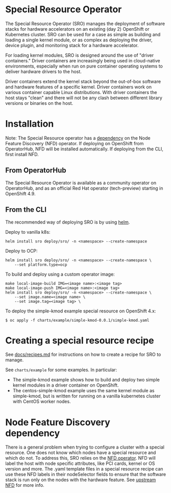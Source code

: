 
# Special Resource Operator

The Special Resource Operator (SRO) manages the  deployment of software stacks for hardware accelerators on an existing (day 2) OpenShift or Kubernetes cluster. SRO can be used for a case as simple as building and loading a single kernel module, or as complex as deploying the driver, device plugin, and monitoring stack for a hardware accelerator.

For loading kernel modules, SRO is designed around the use of "driver containers." Driver containers are increasingly being used in cloud-native environments, especially when run on pure container operating systems to deliver hardware drivers to the host. 

Driver containers  extend the kernel stack beyond the out-of-box software and hardware features of a specific kernel. Driver containers work on various container capable Linux distributions. With driver containers the host stays "clean" and there will not be any clash between different library versions or binaries on the host.


# Installation
Note: The Special Resource operator has a [dependency](#Node-Feature-Discovery-dependency) on the Node Feature Discovery (NFD) operator. If deploying on OpenShift from OperatorHub, NFD will be installed automatically. If deploying from the CLI, first install NFD.

## From OperatorHub
The Special Resource Operator is available as a community operator on OperatorHub, and as an official Red Hat operator (tech-preview) starting in OpenShift 4.9.

## From the CLI

The recommended way of deploying SRO is by using [helm](https://helm.sh/docs/).

Deploy to vanilla k8s:
```
helm install sro deploy/sro/ -n <namespace> --create-namespace
```

Deploy to OCP:
```
helm install sro deploy/sro/ -n <namespace> --create-namespace \
    --set platform.type=ocp
```

To build and deploy using a custom operator image:
```
make local-image-build IMG=<image name>:<image tag>
make local-image-push IMG=<image name>:<image tag>
helm install sro deploy/sro/ -n <namespace> --create-namespace \
    --set image.name=<image name> \
    --set image.tag=<image tag> \
```

To deploy the simple-kmod example special resource on OpenShift 4.x:
```
$ oc apply -f charts/example/simple-kmod-0.0.1/simple-kmod.yaml
```


# Creating a special resource recipe

See [docs/recipes.md](docs/recipes.md) for instructions on how to create a recipe for SRO to manage. 

See `charts/example` for some examples. In particular:
* The simple-kmod example shows how to build and deploy two simple kernel modules in a driver container on OpenShift.
* The centos-simple-kmod example uses the same kernel module as simple-kmod, but is written for running on a vanilla kubernetes cluster with CentOS worker nodes.

# Node Feature Discovery dependency

There is a general problem when trying to configure a cluster with a special resource. One does not know which nodes have a special resource and which do not. To address this, SRO relies on the [NFD operator](https://github.com/openshift/cluster-nfd-operator). NFD will label the host with node specific attributes, like PCI cards, kernel or OS version and more. The .yaml template files in a special resource recipe can use these NFD labels in their nodeSelector fields to ensure that the software stack is run only on the nodes with the hardware feature. See [upstream NFD](https://github.com/kubernetes-sigs/node-feature-discovery) for more info. 

